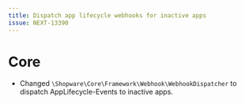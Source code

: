 ```yaml
---
title: Dispatch app lifecycle webhooks for inactive apps
issue: NEXT-13390
---
```

# Core
* Changed `\Shopware\Core\Framework\Webhook\WebhookDispatcher` to dispatch AppLifecycle-Events to inactive apps.
